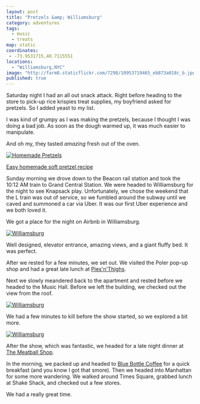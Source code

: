 ```yaml
---
layout: post
title: "Pretzels &amp; Williamsburg"
category: adventures
tags: 
  - music
  - treats
map: static
coordinates:
 - -73.9531715,40.7115551
locations: 
  - "Williamsburg,NYC"
image: "http://farm8.staticflickr.com/7298/10953719465_eb873a018c_b.jpg"
published: true
---
```


Saturday night I had an all out snack attack. Right before heading to the store to pick-up rice krispies treat supplies, my boyfriend asked for pretzels. So I added yeast to my list.

I was kind of grumpy as I was making the pretzels, because I thought I was doing a bad job. As soon as the dough warmed up, it was much easier to manipulate. 

And oh my, they tasted *amazing* fresh out of the oven.

<div class="photos">
<a href="http://www.flickr.com/photos/katydecorah/10953888094/" title="Homemade Pretzels by katydecorah, on Flickr">
<img src="http://farm4.staticflickr.com/3781/10953888094_348623a4ec_b.jpg" class="pop-out" alt="Homemade Pretzels"></a>
</div>

[Easy homemade soft pretzel recipe](http://oishiitreats.blogspot.com/2013/04/easy-homemade-soft-pretzels.html)

Sunday morning we drove down to the Beacon rail station and took the 10:12 AM train to Grand Central Station. We were headed to Williamsburg for the night to see Knapsack play. Unfortunately, we chose the weekend that the L train was out of service, so we fumbled around the subway until we caved and summoned a car via Uber. It was our first Uber experience and we both loved it.

We got a place for the night on Airbnb in Williamsburg.

<div class="photos">
<a href="http://www.flickr.com/photos/katydecorah/10953949713/" title="Williamsburg by katydecorah, on Flickr">
<img src="http://farm6.staticflickr.com/5530/10953949713_d8441cb61b_b.jpg"  alt="Williamsburg"></a>
</div>

Well designed, elevator entrance, amazing views, and a giant fluffy bed. It was perfect.

After we rested for a few minutes, we set out. We visited the Poler pop-up shop and had a great late lunch at [Pies'n'Thighs](http://piesnthighs.com/).

Next we slowly meandered back to the apartment and rested before we headed to the Music Hall. Before we left the building, we checked out the view from the roof.

<div class="photos">
<a href="http://www.flickr.com/photos/katydecorah/10953788766/" title="Williamsburg by katydecorah, on Flickr">
<img src="http://farm6.staticflickr.com/5489/10953788766_c8f5a778de_b.jpg" alt="Williamsburg"></a>
</div>

We had a few minutes to kill before the show started, so we explored a bit more.

<div class="photos">
<a href="http://www.flickr.com/photos/katydecorah/10953719465/" title="Williamsburg by katydecorah, on Flickr">
<img src="http://farm8.staticflickr.com/7298/10953719465_eb873a018c_b.jpg" alt="Williamsburg"></a>
</div>

After the show, which was fantastic, we headed for a late night dinner at [The Meatball Shop](http://www.themeatballshop.com/).

In the morning, we packed up and headed to [Blue Bottle Coffee](http://www.bluebottlecoffee.com/) for a quick breakfast (and you know I got that smore). Then we headed into Manhattan for some more wandering. We walked around Times Square, grabbed lunch at Shake Shack, and checked out a few stores.

We had a really great time.
